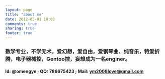 ```yaml
---
layout: page
title: "about me"
date: 2012-05-01 18:08
comments: true
sharing: true
footer: true
---
```


### 数学专业，不学无术，爱幻想，爱自由，爱钢琴曲、纯音乐，特爱折腾，电子器械控，Gentoo控，妄想成为一名enginer。

#### Id: @omengye ; QQ: 786675423 ; Mail: ym2008love@gmail.com
